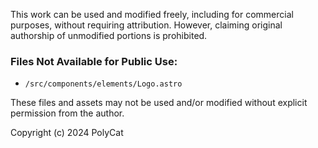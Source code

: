 This work can be used and modified freely, including for commercial purposes, without requiring attribution. However, claiming original authorship of unmodified portions is prohibited.

### Files Not Available for Public Use:
- `/src/components/elements/Logo.astro` 

These files and assets may not be used and/or modified without explicit permission from the author.

Copyright (c) 2024 PolyCat
